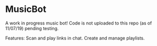 # MusicBot

A work in progress music bot!
Code is not uploaded to this repo (as of 11/07/19) pending testing.

Features:
Scan and play links in chat.
Create and manage playlists.
